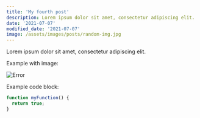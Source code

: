 ```yaml
---
title: 'My fourth post'
description: Lorem ipsum dolor sit amet, consectetur adipiscing elit.
date: '2021-07-07'
modified_date: '2021-07-07'
image: /assets/images/posts/random-img.jpg
---
```


Lorem ipsum dolor sit amet, consectetur adipiscing elit.

Example with image:

![Error](@@baseUrl@@/assets/images/posts/error.png)

Example code block:

```js
function myFunction() {
  return true;
}
```

